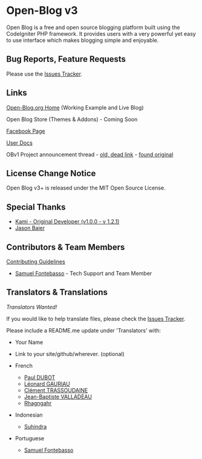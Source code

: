 # Open-Blog v3

Open Blog is a free and open source blogging platform built using the CodeIgniter PHP framework. It provides users with a very powerful yet easy to use interface which makes blogging simple and enjoyable.


## Bug Reports, Feature Requests

Please use the [Issues Tracker](https://github.com/enlivenapp/Open-Blog-3/issues).

## Links

[Open-Blog.org Home](http://open-blog.org) (Working Example and Live Blog)

Open Blog Store (Themes & Addons) - Coming Soon

[Facebook Page](https://www.facebook.com/openblog.org/)

[User Docs](http://docs.open-blog.org)

OBv1 Project announcement thread - [old, dead link](http://ellislab.com/forums/viewthread/102179/) - [found original](https://forum.codeigniter.com/thread-14724.html)

## License Change Notice

Open Blog v3+ is released under the MIT Open Source License.

## Special Thanks

* [Kami - Original Developer (v1.0.0 - v 1.2.1)](https://github.com/Kami)
* [Jason Baier](https://github.com/JasonBaier)

## Contributors & Team Members 

[Contributing Guidelines](https://github.com/enlivenapp/Open-Blog-3/blob/master/CONTRIBUTING.md) 

* [Samuel Fontebasso](https://github.com/fontebasso) - Tech Support and Team Member

## Translators & Translations

_Translators Wanted!_  

If you would like to help translate files, please check the [Issues Tracker](https://github.com/enlivenapp/Open-Blog-3/issues).  

Please include a README.me update under 'Translators' with:

* Your Name
* Link to your site/github/wherever. (optional)

  
* French
  - [Paul DUBOT](https://github.com/keeganpa)
  - [Léonard GAURIAU](https://github.com/leoDisjonct)
  - [Clément TRASSOUDAINE](https://github.com/intv0id)
  - [Jean-Baptiste VALLADEAU](https://github.com/ignamarte)
  - [Rhagngahr](https://github.com/Rhagngahr)

* Indonesian
  - [Suhindra](https://github.com/suhindra)

* Portuguese
  - [Samuel Fontebasso](https://github.com/fontebasso)

